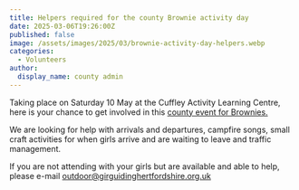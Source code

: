 ```yaml
---
title: Helpers required for the county Brownie activity day
date: 2025-03-06T19:26:00Z
published: false
image: /assets/images/2025/03/brownie-activity-day-helpers.webp
categories:
  - Volunteers
author:
  display_name: county admin
---
```

Taking place on Saturday 10 May at the Cuffley Activity Learning Centre, here is your chance to get involved in this [county event for Brownies.](/event/Brownie-activity-day)

We are looking for help with arrivals and departures, campfire songs, small craft activities for when girls arrive and are waiting to leave and traffic management.

If you are not attending with your girls but are available and able to help, please e-mail <outdoor@girguidinghertfordshire.org.uk>
